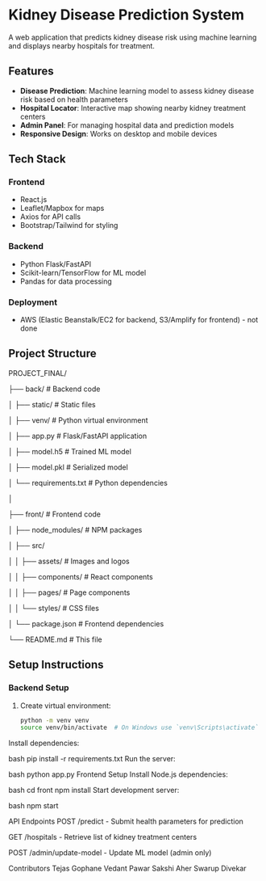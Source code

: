 # Kidney Disease Prediction System

A web application that predicts kidney disease risk using machine learning and displays nearby hospitals for treatment.

## Features

- **Disease Prediction**: Machine learning model to assess kidney disease risk based on health parameters
- **Hospital Locator**: Interactive map showing nearby kidney treatment centers
- **Admin Panel**: For managing hospital data and prediction models
- **Responsive Design**: Works on desktop and mobile devices

## Tech Stack

### Frontend
- React.js
- Leaflet/Mapbox for maps
- Axios for API calls
- Bootstrap/Tailwind for styling

### Backend
- Python Flask/FastAPI
- Scikit-learn/TensorFlow for ML model
- Pandas for data processing

### Deployment
- AWS (Elastic Beanstalk/EC2 for backend, S3/Amplify for frontend) - not done

## Project Structure

PROJECT_FINAL/

├── back/ # Backend code

│ ├── static/ # Static files

│ ├── venv/ # Python virtual environment

│ ├── app.py # Flask/FastAPI application

│ ├── model.h5 # Trained ML model

│ ├── model.pkl # Serialized model

│ └── requirements.txt # Python dependencies

│

├── front/ # Frontend code

│ ├── node_modules/ # NPM packages

│ ├── src/

│ │ ├── assets/ # Images and logos

│ │ ├── components/ # React components

│ │ ├── pages/ # Page components

│ │ └── styles/ # CSS files

│ └── package.json # Frontend dependencies

└── README.md # This file



## Setup Instructions

### Backend Setup

1. Create virtual environment:
   ```bash
   python -m venv venv
   source venv/bin/activate  # On Windows use `venv\Scripts\activate`
Install dependencies:

bash
pip install -r requirements.txt
Run the server:

bash
python app.py
Frontend Setup
Install Node.js dependencies:

bash
cd front
npm install
Start development server:

bash
npm start

API Endpoints
POST /predict - Submit health parameters for prediction

GET /hospitals - Retrieve list of kidney treatment centers

POST /admin/update-model - Update ML model (admin only)

Contributors
Tejas Gophane
Vedant Pawar
Sakshi Aher
Swarup Divekar
